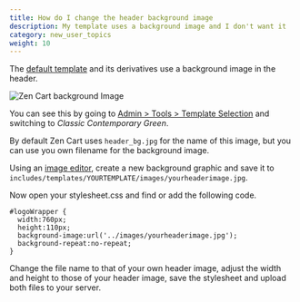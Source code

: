 ```yaml
---
title: How do I change the header background image 
description: My template uses a background image and I don't want it
category: new_user_topics
weight: 10
---
```


The [default template](/user/template/template_default/) and its derivatives use a background image in the header.

<img src="/images/header_bg.jpg" alt="Zen Cart background Image" />

You can see this by going to [Admin > Tools > Template Selection](/user/admin_pages/tools/template_selection/) and switching to *Classic Contemporary Green*.

By default Zen Cart uses `header_bg.jpg` for the name of this image, but you can use you own filename for the background image.

Using an [image editor](/user/first_steps/useful_tools/#graphics-editors), create a new background graphic and save it to 
`includes/templates/YOURTEMPLATE/images/yourheaderimage.jpg`. 

Now open your stylesheet.css and find or add the following code.

```
#logoWrapper {
  width:760px;
  height:110px;
  background-image:url('../images/yourheaderimage.jpg');
  background-repeat:no-repeat;
}
```

Change the file name to that of your own header image, adjust the width and height to those of your header image, save the stylesheet and upload both files to your server.


